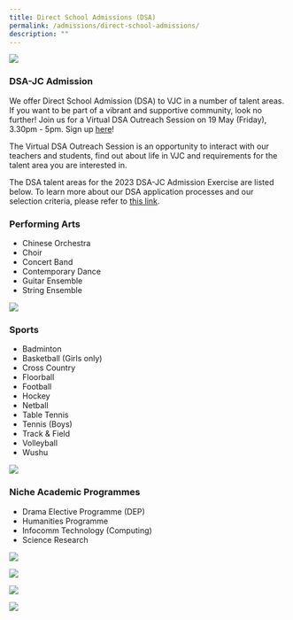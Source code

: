 ```yaml
---
title: Direct School Admissions (DSA)
permalink: /admissions/direct-school-admissions/
description: ""
---
```

![](/images/2023%20Images/2023%20dsa%20photo%20website.jpg)
### DSA-JC Admission


We offer Direct School Admission (DSA) to VJC in a number of talent areas. If you want to be part of a vibrant and supportive community, look no further! Join us for a Virtual DSA Outreach Session on 19 May (Friday), 3.30pm - 5pm. Sign up [here](https://forms.gle/KHnBcrC196mZRiFBA)!

The Virtual DSA Outreach Session is an opportunity to interact with our teachers and students, find out about life in VJC and requirements for the talent area you are interested in.

The DSA talent areas for the 2023 DSA-JC Admission Exercise are listed below. To learn more about our DSA application processes and our selection criteria, please refer to [this link](/admissions/direct-school-admissions/direct-school-admissions-applications).

### Performing Arts

*   Chinese Orchestra
*   Choir
*   Concert Band
*   Contemporary Dance
*   Guitar Ensemble
*   String Ensemble

![](/images/2023%20Images/dsa%20pub%206.jpg)
### Sports

*   Badminton
*   Basketball (Girls only)
*   Cross Country
*   Floorball
*   Football
*   Hockey
*   Netball
*   Table Tennis
*   Tennis (Boys)
*   Track & Field
*   Volleyball
*   Wushu

![](/images/2023%20Images/dsa%20pub%207.jpg)
### Niche Academic Programmes

*   Drama Elective Programme (DEP)
*   Humanities Programme
*   Infocomm Technology (Computing)
*   Science Research

![](/images/2023%20Images/dsa%20pub%202.jpg)

![](/images/2023%20Images/dsa%20pub%203.jpg)

![](/images/2023%20Images/dsa%20pub%205.jpg)

![](/images/2023%20Images/dsa%20pub%205.jpg)
